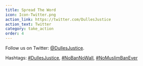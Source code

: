 ```yaml
---
title: Spread The Word
icon: Icon-Twitter.png
action_link: https://twitter.com/DullesJustice
action_text: Twitter
category: take_action
order: 4
---
```


Follow us on Twitter: [@DullesJustice](https://twitter.com/DullesJustice).

Hashtags: [#DullesJustice](https://twitter.com/hashtag/DullesJustice),
[#NoBanNoWall](https://twitter.com/hashtag/NoBanNoWall),
[#NoMuslimBanEver](https://twitter.com/hashtag/NoMuslimBanEver)
